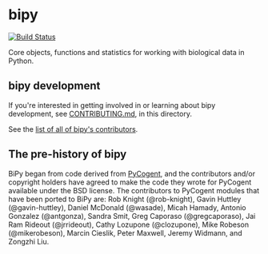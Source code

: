 bipy
====

[![Build Status](https://travis-ci.org/biocore/bipy.png?branch=master)](https://travis-ci.org/biocore/bipy)

Core objects, functions and statistics for working with biological data in Python.

bipy development
----------------

If you're interested in getting involved in or learning about bipy development, see [CONTRIBUTING.md](https://github.com/biocore/bipy/blob/master/CONTRIBUTING.md), in this directory.

See the [list of all of bipy's contributors](https://github.com/biocore/bipy/graphs/contributors).

The pre-history of bipy
-----------------------

BiPy began from code derived from [PyCogent](http://www.pycogent.org), and the contributors and/or copyright holders have agreed to make the code they wrote for PyCogent available under the BSD license. The contributors to PyCogent modules that have been ported to BiPy are: Rob Knight (@rob-knight), Gavin Huttley (@gavin-huttley), Daniel McDonald (@wasade), Micah Hamady, Antonio Gonzalez (@antgonza), Sandra Smit, Greg Caporaso (@gregcaporaso), Jai Ram Rideout (@jrrideout), Cathy Lozupone (@clozupone), Mike Robeson (@mikerobeson), Marcin Cieslik, Peter Maxwell, Jeremy Widmann, and Zongzhi Liu.